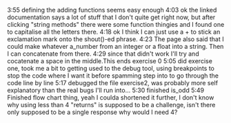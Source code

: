 3:55 defining the adding functions seems easy enough
4:03 ok the linked documentation says a lot of stuff that I don't quite get right now, but after clicking "string methods" there were some function thingies and I found one to capitalise all the letters there.
4:18 ok I think I can just use a + to stick an exclamation mark onto the shout()-ed phrase.
4:23 The page also said that I could make whatever a_number from an integer or a float into a string. Then I can concatenate from there.
4:29 since that didn't work I'll try and cocatenate a space in the middle.This ends exercise 0
5:05 did exercise one, took me a bit to getting used to the debug tool, using breakpoints to stop the code where I want it before spamming step into to go through the code line by line
5:17 debugged the file exercise2, was probably more self explanatory than the real bugs I'll run into...
5:30 finished is_odd
5:49 Finished flow chart thing, yeah I coulda shortened it further, I don't know why using less than 4 "returns" is supposed to be a challenge, isn't there only supposed to be a single response why would I need 4?